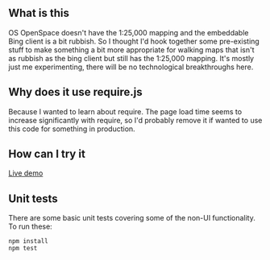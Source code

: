 ## What is this
OS OpenSpace doesn't have the 1:25,000 mapping and the embeddable Bing client is a bit rubbish. So I thought I'd hook together some pre-existing stuff to make something a bit more appropriate for walking maps that isn't as rubbish as the bing client but still has the 1:25,000 mapping. It's mostly just me experimenting, there will be no technological breakthroughs here.

## Why does it use require.js
Because I wanted to learn about require. The page load time seems to increase significantly with require, so I'd probably remove it if wanted to use this code for something in production.

## How can I try it
[Live demo](http://tstibbs.github.io/os-map/)

## Unit tests
There are some basic unit tests covering some of the non-UI functionality. To run these:
```
npm install
npm test
```
